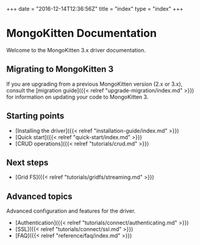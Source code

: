 +++
date = "2016-12-14T12:36:56Z"
title = "index"
type = "index"
+++

# MongoKitten Documentation

Welcome to the MongoKitten 3.x driver documentation.

## Migrating to MongoKitten 3

If you are upgrading from a previous MongoKitten version (2.x or 3.x), consult the [migration guide]({{< relref "upgrade-migration/index.md" >}}) for
information on updating your code to MongoKitten 3.

## Starting points

* [Installing the driver]({{< relref "installation-guide/index.md" >}})
* [Quick start]({{< relref "quick-start/index.md" >}})
* [CRUD operations]({{< relref "tutorials/crud.md" >}})

## Next steps

* [Grid FS]({{< relref "tutorials/gridfs/streaming.md" >}})

## Advanced topics

Advanced configuration and features for the driver.

* [Authentication]({{< relref "tutorials/connect/authenticating.md" >}})
* [SSL]({{< relref "tutorials/connect/ssl.md" >}})
* [FAQ]({{< relref "reference/faq/index.md" >}})
